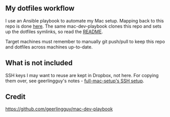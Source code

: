 ## My dotfiles workflow

I use an Ansible playbook to automate my Mac setup. Mapping back to this repo is done [here](https://github.com/guilsa/mac-dev-playbook/blob/master/default.config.yml#L25). The same mac-dev-playbook clones this repo and sets up the dotfiles symlinks, so read the [README](https://github.com/guilsa/mac-dev-playbook/blob/master/README.md).

Target machines must remember to manually git push/pull to keep this repo and dotfiles across machines up-to-date.

## What is not included

SSH keys I may want to reuse are kept in Dropbox, not here. For copying them over, see geerlingguy's notes - [full-mac-setup's SSH setup](https://github.com/guilsa/mac-dev-playbook/blob/master/full-mac-setup.md?plain=1#L74-L77).

## Credit

https://github.com/geerlingguy/mac-dev-playbook